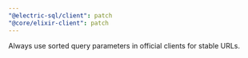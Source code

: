 ```yaml
---
"@electric-sql/client": patch
"@core/elixir-client": patch
---
```


Always use sorted query parameters in official clients for stable URLs.
